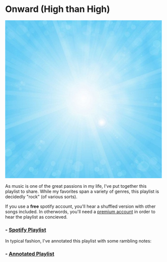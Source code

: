 # Onward (High than High)
![Sunburst](Images/daytimesun.jpg)

As music is one of the great passions in my life, I've put together this playlist to share.
While my favorites span a variety of genres, this playlist is decidedly "rock" (of various sorts).

If you use a **free** spotify account, you'll hear a shuffled version with other songs included.
In otherwords, you'll need a [premium account](https://www.spotify.com/us/premium/) in order to hear the playlist as concieved.

### - [Spotify Playlist](https://open.spotify.com/playlist/3JHhL3MgLCvADVIomkiAqX?si=14e44e2bd14a46e7)

In typical fashion, I've annotated this playlist with some rambling notes:

### - [Annotated Playlist](./Onward.ipynb)

